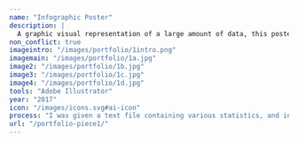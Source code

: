 ```yaml
---
name: "Infographic Poster"
description: |
  A graphic visual representation of a large amount of data, this poster presents a large amount of information quickly and clearly.
non_conflict: true
imageintro: "/images/portfolio/1intro.png"
imagemain: "/images/portfolio/1a.jpg"
image2: "/images/portfolio/1b.jpg"
image3: "/images/portfolio/1c.jpg"
image4: "/images/portfolio/1d.jpg"
tools: "Adobe Illustrator"
year: "2017"
icon: "/images/icons.svg#ai-icon"
process: "I was given a text file containing various statistics, and instructed to transform the data into an interesting poster."
url: "/portfolio-piece1/"
---
```

